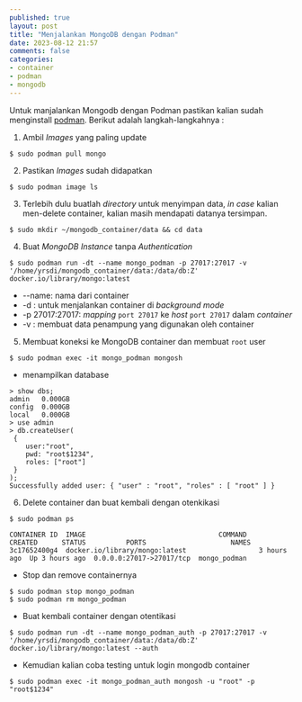 ```yaml
---
published: true
layout: post
title: "Menjalankan MongoDB dengan Podman"
date: 2023-08-12 21:57
comments: false
categories: 
- container
- podman
- mongodb
---
```



Untuk manjalankan Mongodb dengan Podman pastikan kalian sudah menginstall [podman](https://podman.io/docs/installation). Berikut adalah langkah-langkahnya :

<!--more-->

1. Ambil *Images* yang paling update 

```
$ sudo podman pull mongo

```
2. Pastikan *Images* sudah didapatkan

```
$ sudo podman image ls

```

3. Terlebih dulu buatlah *directory* untuk menyimpan data, *in case* kalian men-delete container, kalian masih mendapati datanya tersimpan.

```
$ sudo mkdir ~/mongodb_container/data && cd data

```

4. Buat *MongoDB Instance* tanpa *Authentication*

```
$ sudo podman run -dt --name mongo_podman -p 27017:27017 -v '/home/yrsdi/mongodb_container/data:/data/db:Z' docker.io/library/mongo:latest

```

* --name: nama dari container
* -d : untuk menjalankan container di *background mode*
* -p 27017:27017: *mapping* `port 27017` ke *host* `port 27017` dalam *container*
* -v : membuat data penampung yang digunakan oleh container

5. Membuat koneksi ke MongoDB container dan membuat `root` user

```
$ sudo podman exec -it mongo_podman mongosh
```

- menampilkan database

```
> show dbs;
admin   0.000GB
config  0.000GB
local   0.000GB
> use admin
> db.createUser(
 {
    user:"root",
    pwd: "root$1234",
    roles: ["root"]
 }
);
Successfully added user: { "user" : "root", "roles" : [ "root" ] }

```
6. Delete container dan buat kembali dengan otenkikasi

```
$ sudo podman ps

CONTAINER ID  IMAGE                                 COMMAND     CREATED      STATUS          PORTS                     NAMES
3c17652400g4  docker.io/library/mongo:latest                  3 hours ago  Up 3 hours ago  0.0.0.0:27017->27017/tcp  mongo_podman

```
- Stop dan remove containernya

```
$ sudo podman stop mongo_podman
$ sudo podman rm mongo_podman

```
- Buat kembali container dengan otentikasi

```
$ sudo podman run -dt --name mongo_podman_auth -p 27017:27017 -v '/home/yrsdi/mongodb_container/data:/data/db:Z' docker.io/library/mongo:latest --auth

```
- Kemudian kalian coba testing untuk login mongodb container

```
$ sudo podman exec -it mongo_podman_auth mongosh -u "root" -p "root$1234"

```

